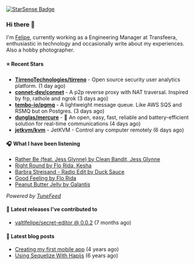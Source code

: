 <a href="https://starsense.app/developer-types" target="_blank"><img src="https://starsense.app/api/badge/?user=valtlfelipe" alt="StarSense Badge"></a>

### Hi there 👋

I'm [Felipe](https://felipevm.com), currently working as a Engineering Manager at Transfeera, enthusiastic in technology and occasionally write about my experiences. Also a hobby photographer.

#### ⭐ Recent Stars
- **[TirrenoTechnologies/tirreno](https://github.com/TirrenoTechnologies/tirreno)** - Open source security user analytics platform. (1 day ago)
- **[connet-dev/connet](https://github.com/connet-dev/connet)** - A p2p reverse proxy with NAT traversal. Inspired by frp, rathole and ngrok (3 days ago)
- **[tembo-io/pgmq](https://github.com/tembo-io/pgmq)** - A lightweight message queue. Like AWS SQS and RSMQ but on Postgres. (3 days ago)
- **[dunglas/mercure](https://github.com/dunglas/mercure)** - 🪽 An open, easy, fast, reliable and battery-efficient solution for real-time communications (4 days ago)
- **[jetkvm/kvm](https://github.com/jetkvm/kvm)** - JetKVM - Control any computer remotely (6 days ago)

#### 🎧 What I have been listening
- [Rather Be (feat. Jess Glynne) by Clean Bandit, Jess Glynne](https://open.spotify.com/track/3s4U7OHV7gnj42VV72eSZ6)
- [Right Round by Flo Rida, Kesha](https://open.spotify.com/track/7EH2enDP1q3upRqctbOz3n)
- [Barbra Streisand - Radio Edit by Duck Sauce](https://open.spotify.com/track/640AR2YmgcKoJpaqTnCE4R)
- [Good Feeling by Flo Rida](https://open.spotify.com/track/2LEF1A8DOZ9wRYikWgVlZ8)
- [Peanut Butter Jelly by Galantis](https://open.spotify.com/track/3aIhJDHxr1kgTSnutJxPTH)

_Powered by [TuneFeed](https://tunefeed.app?ref=valtlfelipe-gh-profile)_ 

#### 🚀 Latest releases I've contributed to


- [valtlfelipe/secret-editor @ 0.0.2](https://github.com/valtlfelipe/secret-editor/releases/tag/0.0.2) (7 months ago)

#### 📄 Latest blog posts
- [Creating my first mobile app](https://felipevm.com/posts/creating-my-first-mobile-app/) (4 years ago)
- [Using Sequelize With Hapijs](https://felipevm.com/posts/using-sequelize-with-hapijs/) (6 years ago)
